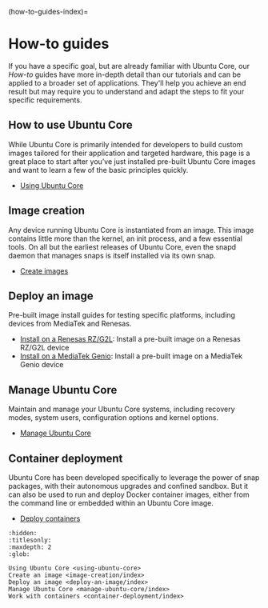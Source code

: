 (how-to-guides-index)=
# How-to guides

If you have a specific goal, but are already familiar with Ubuntu Core, our _How-to_ guides have more in-depth detail than our tutorials and can be applied to a broader set of applications. They'll help you achieve an end result but may require you to understand and adapt the steps to fit your specific requirements.

## How to use Ubuntu Core

While Ubuntu Core is primarily intended for developers to build custom images tailored for their application and targeted hardware, this page is a great place to start after you’ve just installed pre-built Ubuntu Core images and want to learn a few of the basic principles quickly.

- [Using Ubuntu Core](using-ubuntu-core)

## Image creation

Any device running Ubuntu Core is instantiated from an image. This image contains little more than the kernel, an init process, and a few essential tools. On all but the earliest releases of Ubuntu Core, even the snapd daemon that manages snaps is itself installed via its own snap.

- [Create images](image-creation/index)

## Deploy an image

Pre-built image install guides for testing specific platforms, including devices from MediaTek and Renesas.

- [Install on a Renesas RZ/G2L](deploy-an-image/install-on-renesas/): Install a pre-built image on a Renesas RZ/G2L device
- [Install on a MediaTek Genio](deploy-an-image/install-on-mediatek/): Install a pre-built image on a MediaTek Genio device

## Manage Ubuntu Core

Maintain and manage your Ubuntu Core systems, including recovery modes, system users, configuration options and kernel options.

- [Manage Ubuntu Core](manage-ubuntu-core/index)

## Container deployment

Ubuntu Core has been developed specifically to leverage the power of snap packages, with their autonomous upgrades and confined sandbox. But it can also be used to run and deploy Docker container images, either from the command line or embedded within an Ubuntu Core image.

- [Deploy containers](container-deployment/index)



```{toctree}
:hidden:
:titlesonly:
:maxdepth: 2
:glob:

Using Ubuntu Core <using-ubuntu-core>
Create an image <image-creation/index>
Deploy an image <deploy-an-image/index>
Manage Ubuntu Core <manage-ubuntu-core/index>
Work with containers <container-deployment/index>

